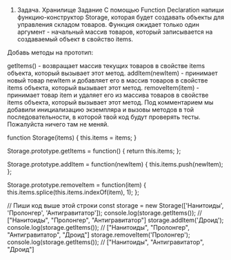 1.  Задача. Хранилище
Задание
С помощью Function Declaration напиши функцию-конструктор Storage, которая будет создавать объекты для управления складом товаров. Функция ожидает только один аргумент - начальный массив товаров, который записывается на создаваемый объект в свойство items.

Добавь методы на прототип:

getItems() - возвращает массив текущих товаров в свойстве items объекта, который вызывает этот метод.
addItem(newItem) - принимает новый товар newItem и добавляет его в массив товаров в свойстве items объекта, который вызывает этот метод.
removeItem(item) - принимает товар item и удаляет его из массива товаров в свойстве items объекта, который вызывает этот метод.
Под комментарием мы добавили инициализацию экземпляра и вызовы методов в той последовательности, в которой твой код будут проверять тесты. Пожалуйста ничего там не меняй.

function Storage(items) {
   this.items = items;
 }
 
 Storage.prototype.getItems = function() {
  return this.items; 
 };

 Storage.prototype.addItem = function(newItem) {
  this.items.push(newItem); 
 };

 Storage.prototype.removeItem = function(item) {
  this.items.splice(this.items.indexOf(item), 1);
};


// Пиши код выше этой строки
const storage = new Storage(['Нанитоиды', 'Пролонгер', 'Антигравитатор']);
console.log(storage.getItems()); // ["Нанитоиды", "Пролонгер", "Антигравитатор"]
storage.addItem('Дроид');
console.log(storage.getItems()); // ["Нанитоиды", "Пролонгер", "Антигравитатор", "Дроид"]
storage.removeItem('Пролонгер');
console.log(storage.getItems()); // ["Нанитоиды", "Антигравитатор", "Дроид"]
